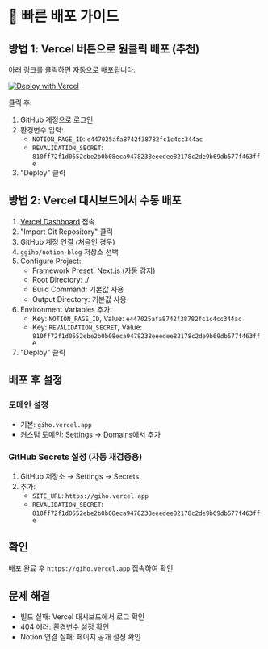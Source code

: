# 🚀 빠른 배포 가이드

## 방법 1: Vercel 버튼으로 원클릭 배포 (추천)

아래 링크를 클릭하면 자동으로 배포됩니다:

[![Deploy with Vercel](https://vercel.com/button)](https://vercel.com/new/clone?repository-url=https%3A%2F%2Fgithub.com%2Fggiho%2Fnotion-blog&env=NOTION_PAGE_ID,REVALIDATION_SECRET&envDescription=Required%20environment%20variables&envLink=https%3A%2F%2Fgithub.com%2Fggiho%2Fnotion-blog%23environment-variables&project-name=notion-blog&repository-name=notion-blog)

클릭 후:
1. GitHub 계정으로 로그인
2. 환경변수 입력:
   - `NOTION_PAGE_ID`: `e447025afa8742f38782fc1c4cc344ac`
   - `REVALIDATION_SECRET`: `810ff72f1d0552ebe2b0b08eca9478238eeedee82178c2de9b69db577f463ffe`
3. "Deploy" 클릭

## 방법 2: Vercel 대시보드에서 수동 배포

1. [Vercel Dashboard](https://vercel.com/new) 접속
2. "Import Git Repository" 클릭
3. GitHub 계정 연결 (처음인 경우)
4. `ggiho/notion-blog` 저장소 선택
5. Configure Project:
   - Framework Preset: Next.js (자동 감지)
   - Root Directory: ./
   - Build Command: 기본값 사용
   - Output Directory: 기본값 사용
6. Environment Variables 추가:
   - Key: `NOTION_PAGE_ID`, Value: `e447025afa8742f38782fc1c4cc344ac`
   - Key: `REVALIDATION_SECRET`, Value: `810ff72f1d0552ebe2b0b08eca9478238eeedee82178c2de9b69db577f463ffe`
7. "Deploy" 클릭

## 배포 후 설정

### 도메인 설정
- 기본: `giho.vercel.app`
- 커스텀 도메인: Settings → Domains에서 추가

### GitHub Secrets 설정 (자동 재검증용)
1. GitHub 저장소 → Settings → Secrets
2. 추가:
   - `SITE_URL`: `https://giho.vercel.app`
   - `REVALIDATION_SECRET`: `810ff72f1d0552ebe2b0b08eca9478238eeedee82178c2de9b69db577f463ffe`

## 확인
배포 완료 후 `https://giho.vercel.app` 접속하여 확인

## 문제 해결
- 빌드 실패: Vercel 대시보드에서 로그 확인
- 404 에러: 환경변수 설정 확인
- Notion 연결 실패: 페이지 공개 설정 확인